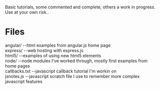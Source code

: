 Basic tutorials, some commented and complete, others a work in progress. Use at your own risk..   

Files  
=====  
angular/  --html examples from angular.js home page  
express/  --web hosting with express.js  
html5/  --examples of using new html5 elements  
node/  --node modules I've worked through, mostly first examples from home pages  
callbacks.txt  --javascript callback tutorial I'm workin on  
jsnotes.js  --javascript scratch file I use to remember more complex javascript features    